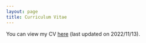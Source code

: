 ```yaml
---
layout: page
title: Curriculum Vitae
---
```


You can view my CV [here]({{site.url}}/assets/Hong,ChunYu.pdf) (last updated on 2022/11/13).
